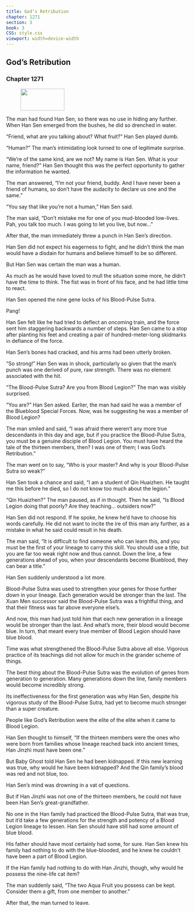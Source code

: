 ```yaml
---
title: God’s Retribution
chapter: 1271
section: 3
book: 3
CSS: style.css
viewport: width=device-width
---
```


## God’s Retribution

### Chapter 1271

<figure>
	<img src="../Images/gem.gif" alt="" id="gem" width="120" height="60" />
</figure>

The man had found Han Sen, so there was no use in hiding any further. When Han Sen emerged from the bushes, he did so drenched in water.

“Friend, what are you talking about? What fruit?” Han Sen played dumb.

“Human?” The man’s intimidating look turned to one of legitimate surprise.

“We’re of the same kind, are we not? My name is Han Sen. What is your name, friend?” Han Sen thought this was the perfect opportunity to gather the information he wanted.

The man answered, “I’m not your friend, buddy. And I have never been a friend of humans, so don’t have the audacity to declare us one and the same.”

“You say that like you’re not a human,” Han Sen said.

The man said, “Don’t mistake me for one of you mud-blooded low-lives. Pah, you talk too much. I was going to let you live, but now…”

After that, the man immediately threw a punch in Han Sen’s direction.

Han Sen did not expect his eagerness to fight, and he didn’t think the man would have a disdain for humans and believe himself to be so different.

But Han Sen was certain the man was a human.

As much as he would have loved to mull the situation some more, he didn’t have the time to think. The fist was in front of his face, and he had little time to react.

Han Sen opened the nine gene locks of his Blood-Pulse Sutra.

Pang!

Han Sen felt like he had tried to deflect an oncoming train, and the force sent him staggering backwards a number of steps. Han Sen came to a stop after planting his feet and creating a pair of hundred-meter-long skidmarks in defiance of the force.

Han Sen’s bones had cracked, and his arms had been utterly broken.

“So strong!” Han Sen was in shock, particularly so given that the man’s punch was one derived of pure, raw strength. There was no element associated with the hit.

“The Blood-Pulse Sutra? Are you from Blood Legion?” The man was visibly surprised.

“You are?” Han Sen asked. Earlier, the man had said he was a member of the Blueblood Special Forces. Now, was he suggesting he was a member of Blood Legion?

The man smiled and said, “I was afraid there weren’t any more true descendants in this day and age, but if you practice the Blood-Pulse Sutra, you must be a genuine disciple of Blood Legion. You must have heard the tale of the thirteen members, then? I was one of them; I was God’s Retribution.”

The man went on to say, “Who is your master? And why is your Blood-Pulse Sutra so weak?”

Han Sen took a chance and said, “I am a student of Qin Huaizhen. He taught me this before he died, so I do not know too much about the legion.”

“Qin Huaizhen?” The man paused, as if in thought. Then he said, “Is Blood Legion doing that poorly? Are they teaching… outsiders now?”

Han Sen did not respond. If he spoke, he knew he’d have to choose his words carefully. He did not want to incite the ire of this man any further, as a mistake in what he said could result in his death.

The man said, “It is difficult to find someone who can learn this, and you must be the first of your lineage to carry this skill. You should use a title, but you are far too weak right now and thus cannot. Down the line, a few generations ahead of you, when your descendants become Blueblood, they can bear a title.”

Han Sen suddenly understood a lot more.

Blood-Pulse Sutra was used to strengthen your genes for those further down in your lineage. Each generation would be stronger than the last. The Xuan Men successor said the Blood-Pulse Sutra was a frightful thing, and that their fitness was far above everyone else’s.

And now, this man had just told him that each new generation in a lineage would be stronger than the last. And what’s more, their blood would become blue. In turn, that meant every true member of Blood Legion should have blue blood.

Time was what strengthened the Blood-Pulse Sutra above all else. Vigorous practice of its teachings did not allow for much in the grander scheme of things.

The best thing about the Blood-Pulse Sutra was the evolution of genes from generation to generation. Many generations down the line, family members would become incredibly strong.

Its ineffectiveness for the first generation was why Han Sen, despite his vigorous study of the Blood-Pulse Sutra, had yet to become much stronger than a super creature.

People like God’s Retribution were the elite of the elite when it came to Blood Legion.

Han Sen thought to himself, “If the thirteen members were the ones who were born from families whose lineage reached back into ancient times, Han Jinzhi must have been one.”

But Baby Ghost told Han Sen he had been kidnapped. If this new learning was true, why would he have been kidnapped? And the Qin family’s blood was red and not blue, too.

Han Sen’s mind was drowning in a vat of questions.

But if Han Jinzhi was not one of the thirteen members, he could not have been Han Sen’s great-grandfather.

No one in the Han family had practiced the Blood-Pulse Sutra, that was true, but it’d take a few generations for the strength and potency of a Blood Legion lineage to lessen. Han Sen should have still had some amount of blue blood.

His father should have most certainly had some, for sure. Han Sen knew his family had nothing to do with the blue-blooded, and he knew he couldn’t have been a part of Blood Legion.

If the Han family had nothing to do with Han Jinzhi, though, why would he possess the nine-life cat item?

The man suddenly said, “The two Aqua Fruit you possess can be kept. Consider them a gift, from one member to another.”

After that, the man turned to leave.